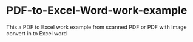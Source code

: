# PDF-to-Excel-Word-work-example
This a PDF to Excel work example from scanned PDF or PDF with Image convert in to Excel word
